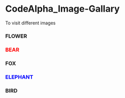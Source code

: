 # CodeAlpha_Image-Gallary
To visit different images

 <!DOCTYPE html>
<html lang="en">
    <head>
    <meta charset="UTF-8">
    <meta name="viewport" content="width=device-width, initial-scale=1.0">

   <link rel="stylesheet" href="IMAGE1.css">
    </head>
<body>
    <div class="container">
     <div
      class="slide"
      style="background-image: url('1.jpeg');">
    <h3>FLOWER</h3>
     </div>
     <div
      class="slide"
      style="background-image: url('5.jpeg');">
    <h3 style="color:red;">BEAR</h3>
    </div>
    <div
      class="slide"
      style="background-image: url('6.jpeg');">
    <h3>FOX</h3>
    </div>
     <div
            class="slide"
      style="background-image: url('7.jpeg');">
    <h3 style="color:blue;">ELEPHANT</h3>
    </div>
     <div
      class="slide"
      style="background-image: url('11.jpeg');">
      <h3>BIRD</h3>
    </div>
    </div>
            <script src="IMAGE1.js"></script>
 </body>
 </html>
